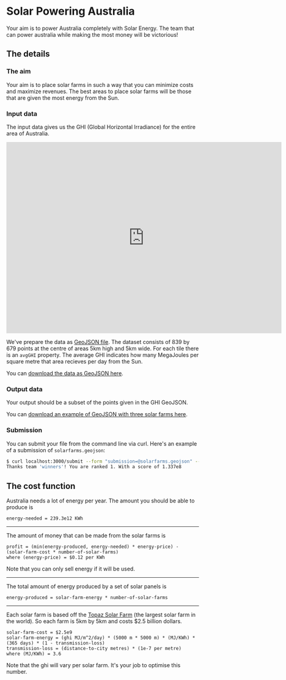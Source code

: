 # Solar Powering Australia

Your aim is to power Australia completely with Solar Energy.
The team that can power australia while making the most money will be victorious!

## The details
### The aim
Your aim is to place solar farms in such a way that you can minimize costs and maximize revenues.
The best areas to place solar farms will be those that are given the most energy from the Sun. 

### Input data
The input data gives us the GHI (Global Horizontal Irradiance) for the entire area of Australia.

<iframe style="width: 720px; height: 500px; border: none;" src="http://aremi.nicta.com.au?vis_str=%7B%22layers%22%3A%22%5B%7B%5C%22name%5C%22%3A%5C%22GHI%20mean%20July%5C%22%2C%5C%22type%5C%22%3A%5C%22WMS%5C%22%2C%5C%22url%5C%22%3A%5C%22http%3A%2F%2Fwww.ga.gov.au%2Fgisimg%2Fservices%2Fenergy%2FSolar_Energy_GHI_Mean%2FMapServer%2FWMSServer%3Fservice%3Dwms%26request%3DGetMap%26layers%3DGHI%2520mean%2520July%5C%22%2C%5C%22extent%5C%22%3A%7B%5C%22west%5C%22%3A1.7453292519943295%2C%5C%22south%5C%22%3A-0.767944870877505%2C%5C%22east%5C%22%3A2.775073510670984%2C%5C%22north%5C%22%3A-0.06981317007977318%7D%7D%5D%22%2C%22version%22%3A%220.0.02%22%2C%22camera%22%3A%22%7B%5C%22west%5C%22%3A1.9832302403277307%2C%5C%22south%5C%22%3A-0.7525781642655125%2C%5C%22east%5C%22%3A2.5826797903530965%2C%5C%22north%5C%22%3A-0.1531286142401468%7D%22%7D" allowFullScreen mozAllowFullScreen webkitAllowFullScreen></iframe>

We've prepare the data as [GeoJSON file](http://geojson.org/geojson-spec.html).
The dataset consists of 839 by 679 points at the centre of areas 5km high and 5km wide.
For each tile there is an `avgGHI` property.
The average GHI indicates how many MegaJoules per square metre that area recieves per day from the Sun.

You can [download the data as GeoJSON here](/data/ghis.geojson.zip).

### Output data
Your output should be a subset of the points given in the GHI GeoJSON.

You can [download an example of GeoJSON with three solar farms here](/data/solar-farms.geojson).

### Submission

You can submit your file from the command line via curl.
Here's an example of a submission of `solarfarms.geojson`:

```bash
$ curl localhost:3000/submit --form "submission=@solarfarms.geojson" --form "team=winners"
Thanks team 'winners'! You are ranked 1. With a score of 1.337e8
```

## The cost function
Australia needs a lot of energy per year. The amount you should be able to produce is
```
energy-needed = 239.3e12 KWh
```

---

The amount of money that can be made from the solar farms is
```
profit = (min(energy-produced, energy-needed) * energy-price) - (solar-farm-cost * number-of-solar-farms)
where (energy-price) = $0.12 per KWh
```
Note that you can only sell energy if it will be used.

---

The total amount of energy produced by a set of solar panels is
```
energy-produced = solar-farm-energy * number-of-solar-farms
```

---

Each solar farm is based off the [Topaz Solar Farm](http://en.wikipedia.org/wiki/Topaz_Solar_Farm) (the largest solar farm in the world).
So each farm is 5km by 5km and costs $2.5 billion dollars.
```
solar-farm-cost = $2.5e9
solar-farm-energy = (ghi MJ/m^2/day) * (5000 m * 5000 m) * (MJ/KWh) * (365 days) * (1 - transmission-loss)
transmission-loss = (distance-to-city metres) * (1e-7 per metre)
where (MJ/KWh) = 3.6
```
Note that the ghi will vary per solar farm. It's your job to optimise this number.



